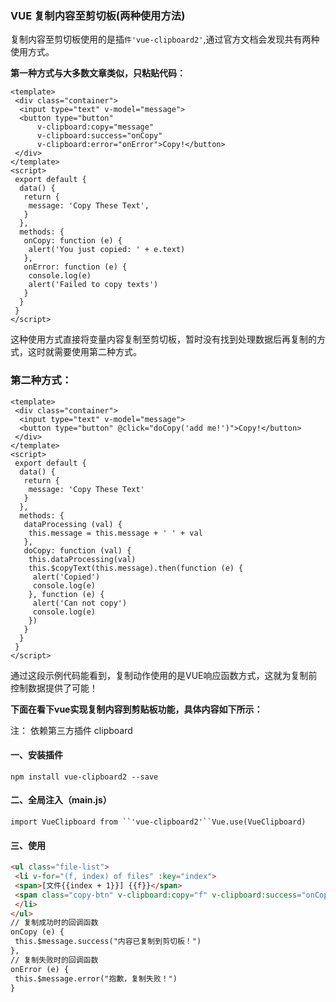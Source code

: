 ### **VUE 复制内容至剪切板(两种使用方法)**

复制内容至剪切板使用的是插`件'vue-clipboard2'`,通过官方文档会发现共有两种使用方式。

**第一种方式与大多数文章类似，只粘贴代码：**

```vue
<template>
 <div class="container">
  <input type="text" v-model="message">
  <button type="button"
      v-clipboard:copy="message"
      v-clipboard:success="onCopy"
      v-clipboard:error="onError">Copy!</button>
 </div>
</template>
<script>
 export default {
  data() {
   return {
    message: 'Copy These Text',
   }
  },
  methods: {
   onCopy: function (e) {
    alert('You just copied: ' + e.text)
   },
   onError: function (e) {
    console.log(e)
    alert('Failed to copy texts')
   }
  }
 }
</script>
```

这种使用方式直接将变量内容复制至剪切板，暂时没有找到处理数据后再复制的方式，这时就需要使用第二种方式。

### **第二种方式：**

```vue
<template>
 <div class="container">
  <input type="text" v-model="message">
  <button type="button" @click="doCopy('add me!')">Copy!</button>
 </div>
</template>
<script>
 export default {
  data() {
   return {
    message: 'Copy These Text'
   }
  },
  methods: {
   dataProcessing (val) {
    this.message = this.message + ' ' + val
   },
   doCopy: function (val) {
    this.dataProcessing(val)
    this.$copyText(this.message).then(function (e) {
     alert('Copied')
     console.log(e)
    }, function (e) {
     alert('Can not copy')
     console.log(e)
    })
   }
  }
 }
</script>
```

通过这段示例代码能看到，复制动作使用的是VUE响应函数方式，这就为复制前控制数据提供了可能！

**下面在看下vue实现复制内容到剪贴板功能，具体内容如下所示：**

注： 依赖第三方插件 clipboard

#### **一、安装插件**

```
npm install vue-clipboard2 --save
```

#### **二、全局注入（main.js）**

```
import VueClipboard from ``'vue-clipboard2'``Vue.use(VueClipboard)
```

#### **三、使用**

```html
<ul class="file-list">
 <li v-for="(f, index) of files" :key="index">
 <span>[文件{{index + 1}}] {{f}}</span>
 <span class="copy-btn" v-clipboard:copy="f" v-clipboard:success="onCopy" v-clipboard:error="onError">复制</span>
 </li>
</ul>
// 复制成功时的回调函数
onCopy (e) {
 this.$message.success("内容已复制到剪切板！")
},
// 复制失败时的回调函数
onError (e) {
 this.$message.error("抱歉，复制失败！")
}
```
